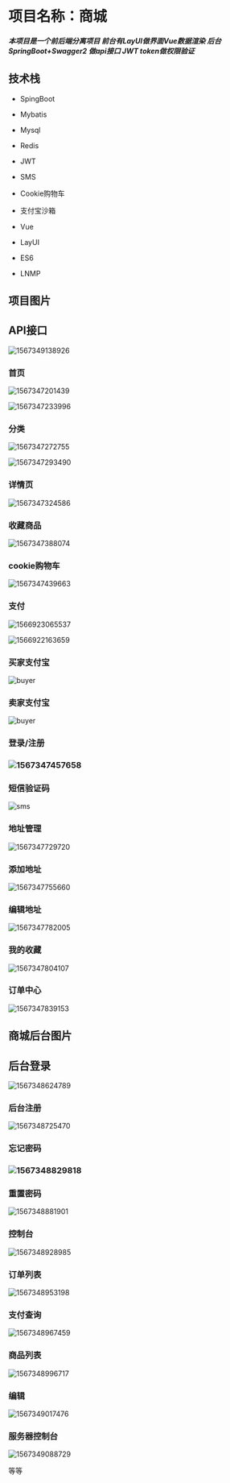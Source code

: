 #                项目名称：商城

##### 本项目是一个前后端分离项目 前台有LayUI做界面Vue数据渲染 后台SpringBoot+Swagger2 做api接口  JWT token做权限验证

## 技术栈

- SpingBoot

- Mybatis

- Mysql

- Redis

- JWT

- SMS

- Cookie购物车

- 支付宝沙箱

- Vue

- LayUI

- ES6

- LNMP

  

  
  

## 项目图片

## API接口

![1567349138926](assess\1567349138926.png)

###   首页

  ![1567347201439](assess\1567347201439.png)

  

![1567347233996](assess\1567347233996.png)

### 分类

![1567347272755](assess\1567347272755.png)

![1567347293490](assess\1567347293490.png)

### 详情页

![1567347324586](assess\1567347324586.png)

### 收藏商品

![1567347388074](assess\1567347388074.png)

### cookie购物车

![1567347439663](assess\1567347439663.png)



### 支付

![1566923065537](assess\1566923065537.png)

![1566922163659](assess\1566922163659.png)

### 买家支付宝

![buyer](assess\buyer.jpg)

### 卖家支付宝

![buyer](assess\seller.jpg)

### 登录/注册

### ![1567347457658](assess\1567347457658.png)

### 短信验证码

![sms](assess\sms.jpg)

### 地址管理

![1567347729720](assess\1567347729720.png)

### 添加地址

![1567347755660](assess\1567347755660.png)

### 编辑地址

![1567347782005](assess\1567347782005.png)

### 我的收藏

![1567347804107](assess\1567347804107.png)

### 订单中心

![1567347839153](assess\1567347839153.png)

## 商城后台图片

## 后台登录

![1567348624789](assess\1567348624789.png)

### 后台注册

![1567348725470](assess\1567348725470.png)

### 忘记密码

### ![1567348829818](assess\1567348829818.png)

### 重置密码

![1567348881901](assess\1567348881901.png)

### 控制台

![1567348928985](assess\1567348928985.png)

### 订单列表

![1567348953198](assess\1567348953198.png)

### 支付查询

![1567348967459](assess\1567348967459.png)

### 商品列表

![1567348996717](assess\1567348996717.png)

### 编辑

![1567349017476](assess\1567349017476.png)

### 服务器控制台

![1567349088729](assess\1567349088729.png)

等等